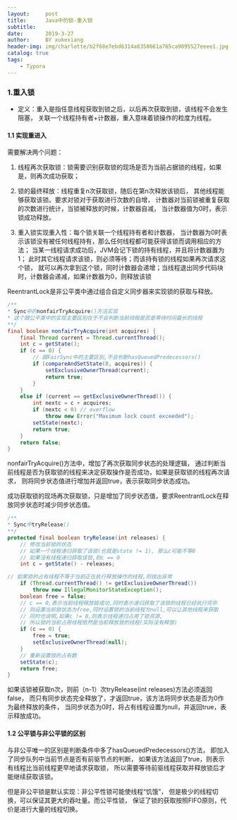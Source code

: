 ```yaml
---
layout:     post
title:      Java中的锁-重入锁
subtitle:   
date:       2019-3-27
author:     BY xukexiang
header-img: img/charlotte/b2f68e7ebd6314a8358661a765ca9095527eeee1.jpg
catalog: true
tags:
    - Typora
---
```


### 1.重入锁

- 定义：重入是指任意线程获取到锁之后，以后再次获取到锁，该线程不会发生阻塞，
关联一个线程持有者+计数器，重入意味着锁操作的粒度为线程。

#### 1.1 实现重进入

需要解决两个问题：

1) 线程再次获取锁：锁需要识别获取锁的现场是否为当前占据锁的线程，如果是，则再次成功获取；

2) 锁的最终释放：线程重复n次获取锁，随后在第n次释放该锁后，
其他线程能够获取该锁。要求对锁对于获取进行次数的自增，
计数器对当前锁被重复获取的次数进行统计，当锁被释放的时候，计数器自减，
当计数器值为0时，表示锁成功释放。

3) 重入锁实现重入性：每个锁关联一个线程持有者和计数器，
当计数器为0时表示该锁没有被任何线程持有，那么任何线程都可能获得该锁而调用相应的方法；
当某一线程请求成功后，JVM会记下锁的持有线程，并且将计数器置为1；
此时其它线程请求该锁，则必须等待；而该持有锁的线程如果再次请求这个锁，
就可以再次拿到这个锁，同时计数器会递增；当线程退出同步代码块时，计数器会递减，如果计数器为0，则释放该锁


ReentrantLock是非公平类中通过组合自定义同步器来实现锁的获取与释放。

```java
/**
* Sync中的nonfairTryAcquire()方法实现
* 这个跟公平类中的实现主要区别在于不会判断当前线程是否是等待时间最长的线程
**/ 
final boolean nonfairTryAcquire(int acquires) {
    final Thread current = Thread.currentThread();
    int c = getState();
    if (c == 0) {
        // 跟FairSync中的主要区别,不会判断hasQueuedPredecessors()
        if (compareAndSetState(0, acquires)) {
            setExclusiveOwnerThread(current);
            return true;
        }
    }
    else if (current == getExclusiveOwnerThread()) {
        int nextc = c + acquires;
        if (nextc < 0) // overflow
            throw new Error("Maximum lock count exceeded");
        setState(nextc);
        return true;
    }
    return false;
}
```

nonfairTryAcquire()方法中，增加了再次获取同步状态的处理逻辑，
通过判断当前线程是否为获取锁的线程来决定获取操作是否成功，如果是获取锁的线程再次请求，
则将同步状态值进行增加并返回true，表示获取同步状态成功。

成功获取锁的现场再次获取锁，只是增加了同步状态值，要求ReentrantLock在释放同步状态时减少同步状态值。

```java
/**
* Sync中tryRelease()
**/
protected final boolean tryRelease(int releases) {
    // 修改当前锁的状态
    // 如果一个线程递归获取了该锁(也就是state != 1), 那么c可能不等0
    // 如果没有线程递归获取该锁,则c == 0
    int c = getState() - releases;

// 如果锁的占有线程不等于当前正在执行释放操作的线程,则抛出异常
    if (Thread.currentThread() != getExclusiveOwnerThread())
        throw new IllegalMonitorStateException();
    boolean free = false;
    // c == 0,表示当前线程释放锁成功,同时表示递归获取了该锁的线程已经执行完毕
    // 则设置当前锁状态为free,同时设置锁的当前线程为null,可以让其他线程来获取
    // 同时也说明,如果c != 0,则表示线程递归占用了锁资源,
    // 所以锁的当前占用线程依然是当前释放锁的线程(实际没有释放)
    if (c == 0) {
        free = true;
        setExclusiveOwnerThread(null);
    }
    // 重新设置锁的占有数
    setState(c);
    return free;
}
```

如果该锁被获取n次，则前（n-1）次tryRelease(int releases)方法必须返回false，
而只有同步状态完全释放了，才返回true，该方法将同步状态是否为0作为最终释放的条件，
当同步状态为0时，将占有线程设置为null，并返回true，表示释放成功。

#### 1.2 公平锁与非公平锁的区别

与非公平唯一的区别是判断条件中多了hasQueuedPredecessors()方法，
即加入了同步队列中当前节点是否有前驱节点的判断，
如果该方法返回了true，则表示有线程比当前线程更早地请求获取锁，
所以需要等待前驱线程获取并释放锁后才能继续获取该锁。


但是非公平锁是默认实现：非公平性锁可能使线程“饥饿”，
但是极少的线程切换，可以保证其更大的吞吐量。而公平性锁，
保证了锁的获取按照FIFO原则，代价是进行大量的线程切换。